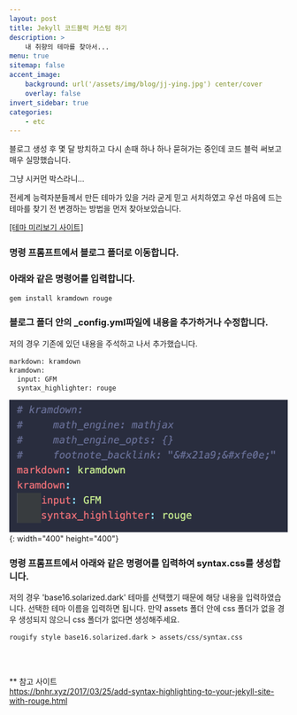 ```yaml
---
layout: post
title: Jekyll 코드블럭 커스텀 하기
description: >
    내 취향의 테마를 찾아서...
menu: true
sitemap: false
accent_image:
    background: url('/assets/img/blog/jj-ying.jpg') center/cover
    overlay: false
invert_sidebar: true
categories:
    - etc
---
```


블로그 생성 후 몇 달 방치하고 다시 손때 하나 하나 묻혀가는 중인데 코드 블럭 써보고 매우 실망했습니다.

그냥 시커먼 박스라니...

전세계 능력자분들께서 만든 테마가 있을 거라 굳게 믿고 서치하였고
우선 마음에 드는 테마를 찾기 전 변경하는 방법을 먼저 찾아보았습니다.

<a href="https://spsarolkar.github.io/rouge-theme-preview/" target="_blank">[테마 미리보기 사이트]</a>

### 명령 프롬프트에서 블로그 폴더로 이동합니다.

### 아래와 같은 명령어를 입력합니다.

```
gem install kramdown rouge
```

### 블로그 폴더 안의 \_config.yml파일에 내용을 추가하거나 수정합니다.

저의 경우 기존에 있던 내용을 주석하고 나서 추가했습니다.

```
markdown: kramdown
kramdown:
  input: GFM
  syntax_highlighter: rouge
```

![그림1](/assets/img/blog/etc/20220602-etc-1.png){: width="400" height="400"}

### 명령 프롬프트에서 아래와 같은 명령어를 입력하여 syntax.css를 생성합니다.

저의 경우 'base16.solarized.dark' 테마를 선택했기 때문에 해당 내용을 입력하였습니다.
선택한 테마 이름을 입력하면 됩니다.
만약 assets 폴더 안에 css 폴더가 없을 경우 생성되지 않으니 css 폴더가 없다면 생성해주세요.

```
rougify style base16.solarized.dark > assets/css/syntax.css
```

<br>
<br>

\*\* 참고 사이트<br>
<a href="https://bnhr.xyz/2017/03/25/add-syntax-highlighting-to-your-jekyll-site-with-rouge.html" target="_blank">https://bnhr.xyz/2017/03/25/add-syntax-highlighting-to-your-jekyll-site-with-rouge.html</a>

